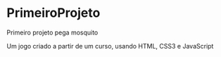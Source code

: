 # PrimeiroProjeto
Primeiro projeto pega mosquito

Um jogo criado a partir de um curso, usando HTML, CSS3 e JavaScript
